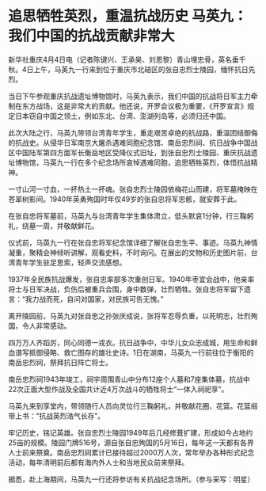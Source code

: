 # 追思牺牲英烈，重温抗战历史 马英九：我们中国的抗战贡献非常大

新华社重庆4月4日电（记者陈键兴、王承昊、刘恩黎）青山埋忠骨，英名垂千秋。4日上午，马英九一行来到位于重庆市北碚区的张自忠烈士陵园，缅怀抗日先烈。

当日下午参观重庆抗战遗址博物馆时，马英九表示，我们中国的抗战将日军主力牵制在东方战场，这是非常大的贡献。他还说，开罗会议极为重要，《开罗宣言》规定日本窃自中国之领土，例如东北、台湾、澎湖列岛等，必须归还中国。

此次大陆之行，马英九带领台湾青年学生，重走艰苦卓绝的抗战路，重温团结御侮的抗战史。从侵华日军南京大屠杀遇难同胞纪念馆、南岳忠烈祠、抗日战争中国战区中国陆军第四方面军长衡岳地区受降仪式旧址，到张自忠烈士陵园、重庆抗战遗址博物馆，马英九一行在多个纪念场所哀悼遇难同胞，追思牺牲英烈，体悟抗战精神。

一寸山河一寸血，一抔热土一抔魂。张自忠烈士陵园依梅花山而建，将军墓掩映在苍翠树影间。1940年英勇殉国时年仅49岁的张自忠将军忠骸，就安葬于此。

在张自忠将军墓前，马英九与台湾青年学生集体肃立，低头默哀1分钟，行三鞠躬礼，绕墓一周，并敬献鲜花。

仪式前，马英九一行在张自忠将军纪念馆详细了解张自忠生平、事迹。马英九神情凝重，聚精会神倾听讲解，观看史料，不时询问。在展出的文物和历史图片前，台湾青年学生驻足思索，轻声交流感想。

1937年全民族抗战爆发，张自忠率部多次重创日军。1940年枣宜会战中，他亲率将士与日军决战，负伤后被重兵合围，身中数弹，壮烈牺牲。张自忠将军留下遗言：“我力战而死，自问对国家，对民族可告无愧。”

离开陵园前，马英九对张自忠之孙张庆成说，张将军忍辱负重，以死明志，壮烈殉国，令人非常感动。

四万万人齐蹈厉，同心同德一戎衣。抗日战争中，中华儿女众志成城，用生命和鲜血谱写抵御侵略、救亡图存的雄壮史诗。1日在湖南，马英九一行前往位于衡阳的南岳忠烈祠，祭拜抗日阵亡将士。

南岳忠烈祠1943年竣工，祠宇周围青山中分布12座个人墓和7座集体墓，抗战中22次正面大型作战及全国共计近4万次战斗的牺牲将士“一体入祠祀享”。

马英九来到享堂内，带领随行人员向灵位行三鞠躬礼，并敬献花圈、花篮。花篮缎带上书：“抗战英烈浩气长存”。

牢记历史，铭记英雄。张自忠烈士陵园1949年后几经修葺扩建，形成如今占地约25亩的规模。陵园门牌516号，源自张自忠殉国的5月16日，每年这一天都有各界人士前来祭奠。南岳忠烈祠累计已接待超过2000万人次，常年举办各种形式纪念活动，每年清明前后都有海内外人士和当地民众前来祭拜。

据悉，赴上海期间，马英九一行还将参访有关抗战纪念场所。（参与采写：明星）

